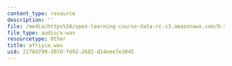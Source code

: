 ```yaml
---
content_type: resource
description: ''
file: /media/https%3A/open-learning-course-data-rc.s3.amazonaws.com/6-341-discrete-time-signal-processing-fall-2005/2278d799207dfd922682d14eee7e3045_afriyie.wav
file_type: audio/x-wav
resourcetype: Other
title: afriyie.wav
uid: 2278d799-207d-fd92-2682-d14eee7e3045
---
```

